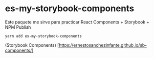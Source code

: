 # es-my-storybook-components

Este paquete me sirve para practicar React Components + Storybook + NPM Publish

```
yarn add es-my-storybook-components
```

(Storybook Components) [https://ernestosanchezinfante.github.io/sb-components/]